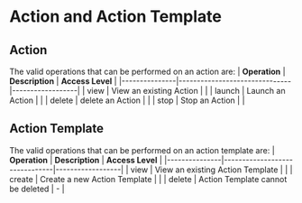 # Action and Action Template

## Action

The valid operations that can be performed on an action are:
| **Operation** | **Description** | **Access Level** |
|---------------|-------------------------------|------------------|
| view | View an existing Action | <Read /> |
| launch | Launch an Action | <Create /> |
| delete | delete an Action | <Delete /> <Creator/> |
| stop | Stop an Action | <Delete /> <Creator/> |

## Action Template

The valid operations that can be performed on an action template are:
| **Operation** | **Description** | **Access Level** |
|---------------|-------------------------------|------------------|
| view | View an existing Action Template | <Any /> |
| create | Create a new Action Template | <Create /> |
| delete | Action Template cannot be deleted | - |

